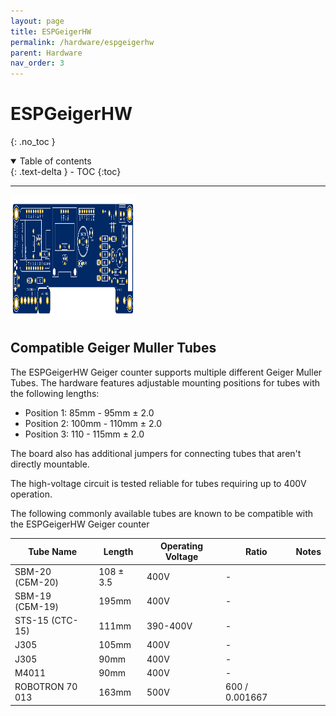 ```yaml
---
layout: page
title: ESPGeigerHW
permalink: /hardware/espgeigerhw
parent: Hardware
nav_order: 3
---
```

<style>
#espghwimg {
  /* ensure 1:1 aspect ratio, tweak 50 to make SVG larger */
  width: 50vmin;
  height: 50vmin;  
  /* set some maximum size (width and height need to match
   * aspect ratio, 1:1 in this case */
  max-width: 200px;
  max-height: 200px;
}
</style>
# ESPGeigerHW
{: .no_toc }

<details open markdown="block">
  <summary>
    Table of contents
  </summary>
  {: .text-delta }
- TOC
{:toc}
</details>

---

<img id="espghwimg" src="../img/ESPGeiger-HW-v4.svg" width="100%">

## Compatible Geiger Muller Tubes

The ESPGeigerHW Geiger counter supports multiple different Geiger Muller Tubes. The hardware features adjustable mounting positions for tubes with the following lengths:

- Position 1: 85mm - 95mm ± 2.0
- Position 2: 100mm - 110mm ± 2.0
- Position 3: 110 - 115mm ± 2.0

The board also has additional jumpers for connecting tubes that aren't directly mountable.

The high-voltage circuit is tested reliable for tubes requiring up to 400V operation.

The following commonly available tubes are known to be compatible with the ESPGeigerHW Geiger counter

| Tube Name | Length | Operating Voltage | Ratio | Notes |
|---|---|---|---|---|
SBM-20 (СБМ-20) | 108 ± 3.5 | 400V | - | 
SBM-19 (СБМ-19) | 195mm | 400V | - | 
STS-15 (CTC-15) | 111mm | 390-400V | - | 
J305 | 105mm | 400V | - | 
J305 | 90mm | 400V | - | 
M4011 | 90mm | 400V | - | 
ROBOTRON 70 013 | 163mm | 500V | 600 / 0.001667 | 